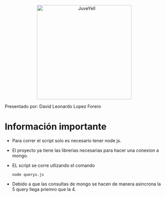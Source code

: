 <div>
<p style = 'text-align:center;'>
<img src="https://yt3.ggpht.com/ytc/AKedOLSMd2hyZPc9YzCrWY4XpGEQwrgXblzvBFu3843d=s900-c-k-c0x00ffffff-no-rj" alt="JuveYell" width="300px">
</p>
</div> 

Presentado por: David Leonardo Lopez Forero

# Información importante

- Para correr el script solo es necesario tener node js.
- El proyecto ya tiene las librerias necesarias para hacer una conexion a mongo. 
- EL script se corre utlizando el comando

      node querys.js

- Debido a que las consultas de mongo se hacen de manera asincrona la 5 query llega priemro que la 4.

